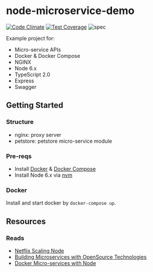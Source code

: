 # node-microservice-demo
[![Code Climate](https://codeclimate.com/github/swimlane/nodejs-seed/badges/gpa.svg)](https://codeclimate.com/github/swimlane/nodejs-seed)
[![Test Coverage](https://codeclimate.com/github/swimlane/nodejs-seed/badges/coverage.svg)](https://codeclimate.com/github/swimlane/nodejs-seed/coverage)
![spec](http://online.swagger.io/validator?url=https://raw.githubusercontent.com/swimlane/nodejs-seed/master/src/modules/pet-store/swagger.yml) 

Example project for:

- Micro-service APIs
- Docker & Docker Compose
- NGINX
- Node 6.x
- TypeScript 2.0
- Express
- Swagger


## Getting Started
### Structure
- nginx: proxy server
- petstore: petstore micro-service module

### Pre-reqs
- Install [Docker](https://docs.docker.com/engine/installation/) & [Docker Compose](https://docs.docker.com/compose/)
- Install Node 6.x via [nvm](https://github.com/creationix/nvm)

### Docker
Install and start docker by `docker-compose up`.


## Resources
### Reads
- [Netflix Scaling Node](https://medium.com/@nodejs/netflixandchill-how-netflix-scales-with-node-js-and-containers-cf63c0b92e57#.9bzn8wm4u)
- [Building Microservices with OpenSource Technologies](http://www.developer.com/open/building-microservices-with-open-source-technologies.html)
- [Docker Micro-services with Node](http://anandmanisankar.com/posts/docker-container-nginx-node-redis-example/)
